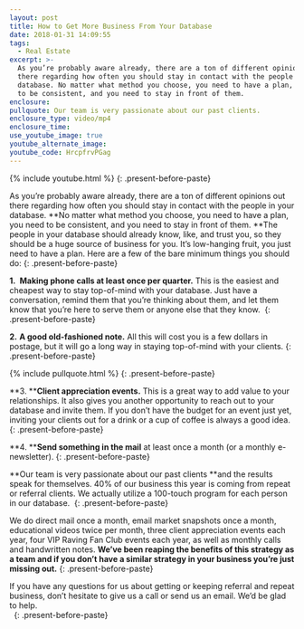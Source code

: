 ```yaml
---
layout: post
title: How to Get More Business From Your Database
date: 2018-01-31 14:09:55
tags:
  - Real Estate
excerpt: >-
  As you’re probably aware already, there are a ton of different opinions out
  there regarding how often you should stay in contact with the people in your
  database. No matter what method you choose, you need to have a plan, you need
  to be consistent, and you need to stay in front of them.
enclosure:
pullquote: Our team is very passionate about our past clients.
enclosure_type: video/mp4
enclosure_time:
use_youtube_image: true
youtube_alternate_image:
youtube_code: HrcpfrvPGag
---
```



{% include youtube.html %}
{: .present-before-paste}

As you’re probably aware already, there are a ton of different opinions out there regarding how often you should stay in contact with the people in your database. **No matter what method you choose, you need to have a plan, you need to be consistent, and you need to stay in front of them.&nbsp;**The people in your database should already know, like, and trust you, so they should be a huge source of business for you. It’s low-hanging fruit, you just need to have a plan. Here are a few of the bare minimum things you should do:
{: .present-before-paste}

**1.&nbsp;** **Making phone calls at least once per quarter.** This is the easiest and cheapest way to stay top-of-mind with your database. Just have a conversation, remind them that you’re thinking about them, and let them know that you’re here to serve them or anyone else that they know.&nbsp;
{: .present-before-paste}

**2.**&nbsp;**A good old-fashioned note.**&nbsp;All this will cost you is a few dollars in postage, but it will go a long way in staying top-of-mind with your clients.
{: .present-before-paste}

{% include pullquote.html %}
{: .present-before-paste}

**3.&nbsp;****Client appreciation events.** This is a great way to add value to your relationships. It also gives you another opportunity to reach out to your database and invite them. If you don’t have the budget for an event just yet, inviting your clients out for a drink or a cup of coffee is always a good idea.
{: .present-before-paste}

**4.&nbsp;****Send something in the mail** at least once a month (or a monthly e-newsletter).
{: .present-before-paste}

**Our team is very passionate about our past clients&nbsp;**and the results speak for themselves. 40% of our business this year is coming from repeat or referral clients. We actually utilize a 100-touch program for each person in our database.&nbsp;
{: .present-before-paste}

We do direct mail once a month, email market snapshots once a month, educational videos twice per month, three client appreciation events each year, four VIP Raving Fan Club events each year, as well as monthly calls and handwritten notes. **We’ve been reaping the benefits of this strategy as a team and if you don’t have a similar strategy in your business you’re just missing out.**
{: .present-before-paste}

If you have any questions for us about getting or keeping referral and repeat business, don’t hesitate to give us a call or send us an email. We’d be glad to help.<br>&nbsp;
{: .present-before-paste}